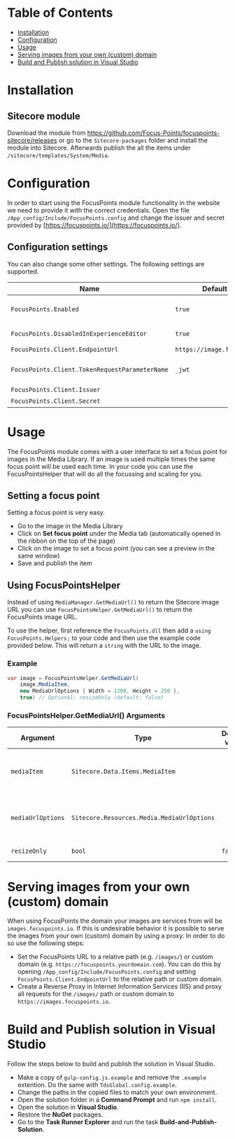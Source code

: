 # Table of Contents

- [Installation](#installation)
- [Configuration](#configuration)
- [Usage](#usage)
- [Serving images from your own (custom) domain](#serving-images-from-your-own-custom-domain)
- [Build and Publish solution in Visual Studio](#build-and-publish-solution-in-visual-studio)

# Installation

## Sitecore module

Download the module from https://github.com/Focus-Points/focuspoints-sitecore/releases or go to the `Sitecore-packages` folder and install the module into Sitecore. Afterwards publish the all the items under `/sitecore/templates/System/Media`.

# Configuration

In order to start using the FocusPoints module functionality in the website we need to provide it with the correct credentials. Open the file `/App_config/Include/FocusPoints.config` and change the issuer and secret provided by [https://focuspoints.io/](https://focuspoints.io/).

## Configuration settings

You can also change some other settings. The following settings are supported.

| Name | Default Value | Required | Description |
|-|-|-|-|
| `FocusPoints.Enabled` | `true` | False | Enable FocusPoints or fallback to default Sitecore MediaManager.GetMediaUrl() |
| `FocusPoints.DisabledInExperienceEditor` | `true`| False | Don't use FocusPoints image when in the Experience Editor |
| `FocusPoints.Client.EndpointUrl` | `https://image.focuspoints.io` | False | The FocusPoints endpoint |
| `FocusPoints.Client.TokenRequestParameterName` | `_jwt` | False | The name of the request parameter containing the token |
| `FocusPoints.Client.Issuer` | | True | Your FocusPoints issuer |
| `FocusPoints.Client.Secret` | | True | Your FocusPoints secret |

# Usage

The FocusPoints module comes with a user interface to set a focus point for images in the Media Library. If an image is used multiple times the same focus point will be used each time. In your code you can use the FocusPointsHelper that will do all the focussing and scaling for you.

## Setting a focus point

Setting a focus point is very easy.

- Go to the image in the Media Library
- Click on **Set focus point** under the Media tab (automatically opened in the ribbon on the top of the page)
- Click on the image to set a focus point (you can see a preview in the same window)
- Save and publish the item

## Using FocusPointsHelper

Instead of using `MediaManager.GetMediaUrl()` to return the Sitecore image URL you can use `FocusPointsHelper.GetMediaUrl()` to return the FocusPoints image URL.

To use the helper, first reference the `FocusPoints.dll` then add a `using FocusPoints.Helpers;` to your code and then use the example code provided below. This will return a `string` with the URL to the image.

### Example

```csharp
var image = FocusPointsHelper.GetMediaUrl(
	image.MediaItem,
	new MediaUrlOptions { Width = 1200, Height = 250 },
	true) // Optional: resizeOnly (default: false)
```

### FocusPointsHelper.GetMediaUrl() Arguments

| Argument | Type | Default value | Required | Description |
|-|-|-|-|-|
| `mediaItem` | `Sitecore.Data.Items.MediaItem` | | True | The Media Item to resize (if FocusPoints is disabled this argument is passed straight to `MediaManager.GetMediaUrl()`)|
| `mediaUrlOptions` | `Sitecore.Resources.Media.MediaUrlOptions` | | True | Set the width and height of the image (if FocusPoints is disabled this argument is passed straight to `MediaManager.GetMediaUrl()`)|
| `resizeOnly` | `bool` | `false` | False | Only resize and don't use the focus point |

# Serving images from your own (custom) domain

When using FocusPoints the domain your images are services from will be `images.focuspoints.io`. If this is undesirable behavior it is possible to serve the images from your own (custom) domain by using a proxy. In order to do so use the following steps:

- Set the FocusPoints URL to a relative path (e.g. `/images/`) or custom domain (e.g. `https://focuspoints.yourdomain.com`). You can do this by opening `/App_config/Include/FocusPoints.config` and setting `FocusPoints.Client.EndpointUrl` to the relative path or custom domain.
- Create a Reverse Proxy in Internet Information Services (IIS) and proxy all requests for the `/images/` path or custom domain to `https://images.focuspoints.io`.

# Build and Publish solution in Visual Studio

Follow the steps below to build and publish the solution in Visual Studio.

- Make a copy of `gulp-config.js.example` and remove the `.example` extention. Do the same with `TdsGlobal.config.example`.
- Change the paths in the copied files to match your own environment.
- Open the solution folder in a **Command Prompt** and run `npm install`.
- Open the solution in **Visual Studio**.
- Restore the **NuGet** packages.
- Go to the **Task Runner Explorer** and run the task **Build-and-Publish-Solution**.